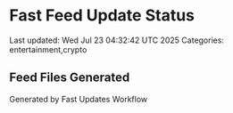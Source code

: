 # Fast Feed Update Status
Last updated: Wed Jul 23 04:32:42 UTC 2025
Categories: entertainment,crypto

## Feed Files Generated

Generated by Fast Updates Workflow
